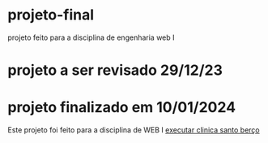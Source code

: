 # projeto-final
 projeto feito para a disciplina de engenharia web I
# projeto a ser revisado 29/12/23
# projeto finalizado em 10/01/2024
 Este projeto foi feito para a disciplina de WEB I
<a href = "https://luana-souza.github.io/projeto-final/clinica-estetica/index.html"> executar clinica santo berço
